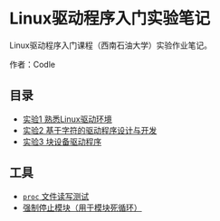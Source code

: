 # Linux驱动程序入门实验笔记

Linux驱动程序入门课程（西南石油大学）实验作业笔记。

作者：Codle



## 目录



+ [实验1 熟悉Linux驱动环境](https://github.com/Codle/Driver-Programming-Notes/blob/master/labs1/%E9%A9%B1%E5%8A%A8%E7%A8%8B%E5%BA%8F%E7%8E%AF%E5%A2%83%E7%86%9F%E6%82%89.md)
+ [实验2 基于字符的驱动程序设计与开发](https://github.com/Codle/Driver-Programming-Notes/blob/master/labs2/%E5%9F%BA%E4%BA%8E%E5%AD%97%E7%AC%A6%E7%9A%84%E9%A9%B1%E5%8A%A8%E7%A8%8B%E5%BA%8F%E8%AE%BE%E8%AE%A1%E4%B8%8E%E5%BC%80%E5%8F%91.md)
+ [实验3 块设备驱动程序](https://github.com/Codle/Driver-Programming-Notes/blob/master/labs3/%E5%9D%97%E8%AE%BE%E5%A4%87%E7%9A%84%E9%A9%B1%E5%8A%A8%E7%A8%8B%E5%BA%8F%E8%AE%BE%E8%AE%A1.md)



## 工具

+ [`proc` 文件读写测试](https://github.com/Codle/Driver-Programming-Notes/tree/master/proc)
+ [强制停止模块（用于模块死循环）](https://github.com/Codle/Driver-Programming-Notes/tree/master/rmmod)


